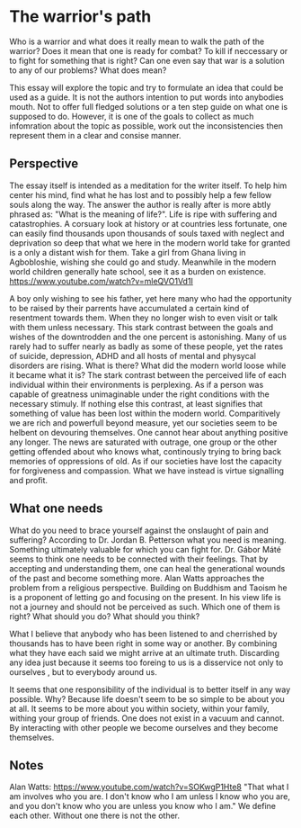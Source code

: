 # The warrior's path

Who is a warrior and what does it really mean to walk the path of the warrior?
Does it mean that one is ready for combat? To kill if neccessary or to fight
for something that is right?
Can one even say that war is a solution to any of our problems? What does
mean?

This essay will explore the topic and try to formulate an idea that
could be used as a guide. It is not the authors intention to put words into
anybodies mouth. Not to offer full fledged solutions or a ten step guide on
what one is supposed to do. However, it is one of the goals to collect
as much infomration about the topic as possible, work out the inconsistencies
then represent them in a clear and consise manner.

## Perspective

The essay itself is intended as a meditation for the writer itself. To help
him center his mind, find what he has lost and to possibly help a few fellow
souls along the way.
The answer the author is really after is more abtly phrased as: "What is the
meaning of life?". Life is ripe with suffering and catastrophies. A corsuary
look at history or at countries less fortunate, one can easily find thousands
upon thousands of souls taxed with neglect and deprivation so deep that what
we here in the modern world take for granted is a only a distant wish for
them.
Take a girl from Ghana living in Agbobloshie, wishing she could go and study.
Meanwhile in the modern world children generally hate school, see it as a
burden on existence.
https://www.youtube.com/watch?v=mleQVO1Vd1I

A boy only wishing to see his father, yet here many who had the opportunity to
be raised by their parrents have accumulated a certain kind of resentment
towards them. When they no longer wish to even visit or talk with them unless
necessary.
This stark contrast between the goals and wishes of the downtrodden and the
one percent is astonishing. Many of us rarely had to suffer nearly as badly as
some of these people, yet the rates of suicide, depression, ADHD and all
hosts of mental and physycal disorders are rising.
What is there? What did the modern world loose while it became what it is?
The stark contrast between the perceived life of each individual within their
environments is perplexing. As if a person was capable of greatness
unimaginable under the right conditions with the necessary stimuly.
If nothing else this contrast, at least signifies that something of value has
been lost within the modern world.
Comparitively we are rich and powerfull beyond measure, yet our societies seem
to be helbent on devouring themselves. One cannot hear about anything
positive any longer. The news are saturated with outrage, one group or the
other getting offended about who knows what, continously trying to bring back
memories of oppressions of old.
As if our societies have lost the capacity for forgiveness and compassion.
What we have instead is virtue signalling and profit.

## What one needs

What do you need to brace yourself against the onslaught of pain and
suffering? According to Dr. Jordan B. Petterson what you need is meaning.
Something ultimately valuable for which you can fight for.
Dr. Gábor Máté seems to think one needs to be connected with their feelings.
That by accepting and understanding them, one can heal the generational
wounds of the past and become something more.
Alan Watts approaches the problem from a religious perspective. Building on
Buddhism and Taoism he is a proponent of letting go and focusing on the
present. In his view life is not a journey and should not be perceived as
such.
Which one of them is right? What should you do? What should you think?

What I believe that anybody who has been listened to and cherrished by
thousands has to have been right in some way or another. By combining what
they have each said we might arrive at an ultimate truth. Discarding any idea
just because it seems too foreing to us is a disservice not only to ourselves
, but to everybody around us.

It seems that one responsibility of the individual is to better itself in any
way possible. Why? Because life doesn't seem to be so simple to be about you
at all. It seems to be more about you within society, within your family,
withing your group of friends. One does not exist in a vacuum and cannot. By
interacting with other people we become ourselves and they become themselves.

## Notes

Alan Watts:
https://www.youtube.com/watch?v=SOKwgP1Hte8
"That what I am involves who you are. I don't know who I am unless I know who
you are, and you don't know who you are unless you know who I am."
We define each other. Without one there is not the other.